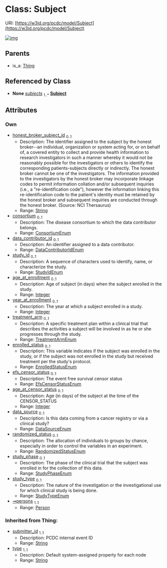 
# Class: Subject




URI: [https://w3id.org/pcdc/model/Subject](https://w3id.org/pcdc/model/Subject)


[![img](https://yuml.me/diagram/nofunky;dir:TB/class/[Thing],[Person]<persons%201..1-++[Subject&#124;honest_broker_subject_id:string%20%3F;consortium:ConsortiumEnum%20%3F;data_contributor_id:DataContributorIdEnum%20%3F;study_id:StudyIdEnum%20%3F;age_at_enrollment:integer%20%3F;year_at_enrollment:integer%20%3F;treatment_arm:TreatmentArmEnum%20%3F;enrolled_status:EnrolledStatusEnum%20%3F;efs_censor_status:EfsCensorStatusEnum%20%3F;age_at_censor_status:integer%20%3F;data_source:DataSourceEnum%20%3F;randomized_status:RandomizedStatusEnum%20%3F;study_phase:StudyPhaseEnum%20%3F;study_type:StudyTypeEnum%20%3F;submitter_id(i):string;type(i):string],[FamilyMedicalHistory]++-%20subjects%201..*>[Subject],[Timing]++-%20subjects%201..*>[Subject],[Thing]^-[Subject],[Timing],[Person],[FamilyMedicalHistory])](https://yuml.me/diagram/nofunky;dir:TB/class/[Thing],[Person]<persons%201..1-++[Subject&#124;honest_broker_subject_id:string%20%3F;consortium:ConsortiumEnum%20%3F;data_contributor_id:DataContributorIdEnum%20%3F;study_id:StudyIdEnum%20%3F;age_at_enrollment:integer%20%3F;year_at_enrollment:integer%20%3F;treatment_arm:TreatmentArmEnum%20%3F;enrolled_status:EnrolledStatusEnum%20%3F;efs_censor_status:EfsCensorStatusEnum%20%3F;age_at_censor_status:integer%20%3F;data_source:DataSourceEnum%20%3F;randomized_status:RandomizedStatusEnum%20%3F;study_phase:StudyPhaseEnum%20%3F;study_type:StudyTypeEnum%20%3F;submitter_id(i):string;type(i):string],[FamilyMedicalHistory]++-%20subjects%201..*>[Subject],[Timing]++-%20subjects%201..*>[Subject],[Thing]^-[Subject],[Timing],[Person],[FamilyMedicalHistory])

## Parents

 *  is_a: [Thing](Thing.md)

## Referenced by Class

 *  **None** *[subjects](subjects.md)*  <sub>1..\*</sub>  **[Subject](Subject.md)**

## Attributes


### Own

 * [honest_broker_subject_id](honest_broker_subject_id.md)  <sub>0..1</sub>
     * Description: The identifier assigned to the subject by the honest broker--an individual, organization or system acting for, or on behalf of, a covered entity to collect and provide health information to research investigators in such a manner whereby it would not be reasonably possible for the investigators or others to identify the corresponding patients-subjects directly or indirectly. The honest broker cannot be one of the investigators. The information provided to the investigators by the honest broker may incorporate linkage codes to permit information collation and/or subsequent inquiries (i.e., a "re-identification code"), however the information linking this re-identification code to the patient's identity must be retained by the honest broker and subsequent inquiries are conducted through the honest broker. (Source: NCI Thersaurus)
     * Range: [String](types/String.md)
 * [consortium](consortium.md)  <sub>0..1</sub>
     * Description: The disease consortium to which the data contributor belongs.
     * Range: [ConsortiumEnum](ConsortiumEnum.md)
 * [data_contributor_id](data_contributor_id.md)  <sub>0..1</sub>
     * Description: An identifier assigned to a data contributor.
     * Range: [DataContributorIdEnum](DataContributorIdEnum.md)
 * [study_id](study_id.md)  <sub>0..1</sub>
     * Description: A sequence of characters used to identify, name, or characterize the study.
     * Range: [StudyIdEnum](StudyIdEnum.md)
 * [age_at_enrollment](age_at_enrollment.md)  <sub>0..1</sub>
     * Description: Age of subject (in days) when the subject enrolled in the study.
     * Range: [Integer](types/Integer.md)
 * [year_at_enrollment](year_at_enrollment.md)  <sub>0..1</sub>
     * Description: The year at which a subject enrolled in a study.
     * Range: [Integer](types/Integer.md)
 * [treatment_arm](treatment_arm.md)  <sub>0..1</sub>
     * Description: A specific treatment plan within a clinical trial that describes the activities a subject will be involved in as he or she progresses through the study.
     * Range: [TreatmentArmEnum](TreatmentArmEnum.md)
 * [enrolled_status](enrolled_status.md)  <sub>0..1</sub>
     * Description: This variable indicates if the subject was enrolled in the study, or if the subject was not enrolled in the study but received treatment per the study's protocol.
     * Range: [EnrolledStatusEnum](EnrolledStatusEnum.md)
 * [efs_censor_status](efs_censor_status.md)  <sub>0..1</sub>
     * Description: The event free survival censor status
     * Range: [EfsCensorStatusEnum](EfsCensorStatusEnum.md)
 * [age_at_censor_status](age_at_censor_status.md)  <sub>0..1</sub>
     * Description: Age (in days) of the subject at the time of the CENSOR_STATUS
     * Range: [Integer](types/Integer.md)
 * [data_source](data_source.md)  <sub>0..1</sub>
     * Description: Is this data coming from a cancer registry or via a clinical study?
     * Range: [DataSourceEnum](DataSourceEnum.md)
 * [randomized_status](randomized_status.md)  <sub>0..1</sub>
     * Description: The allocation of individuals to groups by chance, especially in order to control the variables in an experiment.
     * Range: [RandomizedStatusEnum](RandomizedStatusEnum.md)
 * [study_phase](study_phase.md)  <sub>0..1</sub>
     * Description: The phase of the clinical trial that the subject was enrolled in for the collection of this data.
     * Range: [StudyPhaseEnum](StudyPhaseEnum.md)
 * [study_type](study_type.md)  <sub>0..1</sub>
     * Description: The nature of the investigation or the investigational use for which clinical study is being done.
     * Range: [StudyTypeEnum](StudyTypeEnum.md)
 * [➞persons](subject__persons.md)  <sub>1..1</sub>
     * Range: [Person](Person.md)

### Inherited from Thing:

 * [submitter_id](submitter_id.md)  <sub>1..1</sub>
     * Description: PCDC internal event ID
     * Range: [String](types/String.md)
 * [type](type.md)  <sub>1..1</sub>
     * Description: Default system-assigned property for each node
     * Range: [String](types/String.md)
